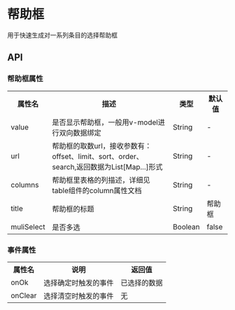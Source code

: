 # 帮助框

用于快速生成对一系列条目的选择帮助框

## API

### 帮助框属性

<table>
<tr>
<th>属性名</th>
<th>描述</th>
<th>类型</th>
<th>默认值</th>
</tr>
<tr>
<td>value</td>
<td>是否显示帮助框，一般用v-model进行双向数据绑定</td>
<td>String</td>
<td>-</td>
</tr>
<tr>
<td>url</td>
<td>帮助框的取数url，接收参数有：offset、limit、sort、order、search,返回数据为List[Map...]形式</td>
<td>String</td>
<td>-</td>
</tr>
<tr>
<td>columns</td>
<td>帮助框里表格的列描述，详细见table组件的column属性文档</td>
<td>String</td>
<td>-</td>
</tr>
<tr>
<td>title</td>
<td>帮助框的标题</td>
<td>String</td>
<td>帮助框</td>
</tr>
<tr>
<td>muliSelect</td>
<td>是否多选</td>
<td>Boolean</td>
<td>false</td>
</tr>
</table>

### 事件属性

<table>
<tr>
<th>属性名</th>
<th>说明</th>
<th>返回值</th>
</tr>
<tr>
<td>onOk</td>
<td>选择确定时触发的事件</td>
<td>已选择的数据</td>
</tr>
<tr>
<td>onClear</td>
<td>选择清空时触发的事件</td>
<td>无</td>
</tr>
</table>
